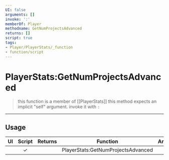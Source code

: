 ```yaml
---
UI: false
arguments: []
invoke: ':'
memberOf: Player
methodname: GetNumProjectsAdvanced
returns: []
script: true
tags:
- Player/PlayerStats/_function
- function/script
---
```

# PlayerStats:GetNumProjectsAdvanced
> this function is a member of [[PlayerStats]]
> this method expects an implicit "self" argument. invoke it with `:`
-----
## Usage
|  UI | Script | Returns | Function | Arguments |
|:---:|:------:|-------:|:--------:|:---------|
| |✓||PlayerStats:GetNumProjectsAdvanced||
